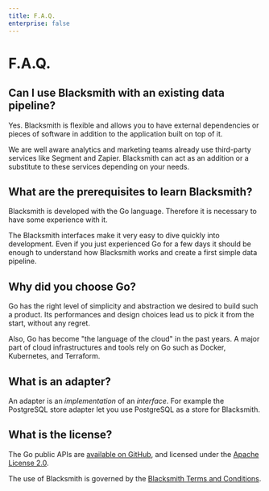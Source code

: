 ```yaml
---
title: F.A.Q.
enterprise: false
---
```


# F.A.Q.

## Can I use Blacksmith with an existing data pipeline?

Yes. Blacksmith is flexible and allows you to have external dependencies or pieces
of software in addition to the application built on top of it.

We are well aware analytics and marketing teams already use third-party services
like Segment and Zapier. Blacksmith can act as an addition or a substitute to these
services depending on your needs.

## What are the prerequisites to learn Blacksmith?

Blacksmith is developed with the Go language. Therefore it is necessary to have
some experience with it.

The Blacksmith interfaces make it very easy to dive quickly into development.
Even if you just experienced Go for a few days it should be enough to understand
how Blacksmith works and create a first simple data pipeline.

## Why did you choose Go?

Go has the right level of simplicity and abstraction we desired to build such a
product. Its performances and design choices lead us to pick it from the start,
without any regret.

Also, Go has become "the language of the cloud" in the past years. A major part
of cloud infrastructures and tools rely on Go such as Docker, Kubernetes, and
Terraform.

## What is an adapter?

An adapter is an *implementation* of an *interface*. For example the PostgreSQL
store adapter let you use PostgreSQL as a store for Blacksmith.

## What is the license?

The Go public APIs are [available on GitHub](https://github.com/nunchistudio/blacksmith),
and licensed under the [Apache License 2.0](https://github.com/nunchistudio/blacksmith/blob/master/LICENSE).

The use of Blacksmith is governed by the
[Blacksmith Terms and Conditions](http://nunchi.studio/blacksmith/legal/terms).
